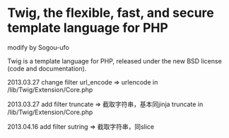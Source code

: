 Twig, the flexible, fast, and secure template language for PHP
==============================================================


modify by Sogou-ufo


Twig is a template language for PHP, released under the new BSD license (code
and documentation).


2013.03.27 change filter url_encode => urlencode in /lib/Twig/Extension/Core.php

2013.03.27 add    filter truncate   => 截取字符串，基本同jinja truncate in /lib/Twig/Extension/Core.php


2013.04.16 add    filter sutring    => 截取字符串，同slice
